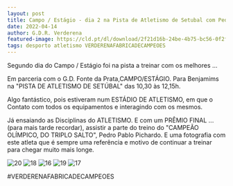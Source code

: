 ```yaml
---
layout: post
title: Campo / Estágio - dia 2 na Pista de Atletismo de Setubal com Pedro Pablo Pichardo
date: 2022-04-14
author: G.D.R. Verderena
featured-image: https://cld.pt/dl/download/2f21d16b-24be-4b75-bc56-0f2faf0e92f7/19.jpg
tags: desporto atletismo VERDERENAFABRICADECAMPEOES
---
```


Segundo dia do Campo / Estágio foi na pista a treinar com os melhores ...

Em parceria com o G.D. Fonte da Prata,CAMPO/ESTÁGIO. Para Benjamims na "PISTA DE ATLETISMO DE SETÚBAL" das 10,30 às 12,15h.

Algo fantástico, pois estiveram num ESTÁDIO DE ATLETISMO, em que o Contato com todos os equipamentos e interagindo com os mesmos.

Já ensaiando as Disciplinas do ATLETISMO. E com um PRÊMIO FINAL ... (para mais tarde recordar), assistir a parte do treino do "CAMPEÃO OLÍMPICO, DO TRIPLO SALTO", Pedro Pablo Pichardo.
E uma fotografia com este atleta que é sempre uma referência e motivo de continuar a treinar para chegar muito mais longe.
  
![20](https://cld.pt/dl/download/4b98b0c5-3c69-4643-8064-89cffd209ac0/20.jpg)
![18](https://cld.pt/dl/download/533d344c-e89b-42d2-a537-5eb5be225f4b/18.jpg)
![16](https://cld.pt/dl/download/ed103e43-f0a0-4d41-9665-1f1054878795/16.jpg)
![19](https://cld.pt/dl/download/2f21d16b-24be-4b75-bc56-0f2faf0e92f7/19.jpg)
![17](https://cld.pt/dl/download/4a815eb2-9dd4-4b46-bdf7-cda8c4db13cd/17.jpg)


#VERDERENAFABRICADECAMPEOES
